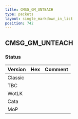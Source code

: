 ```yaml
---
title: CMSG_GM_UNTEACH
type: packets
layout: single_markdown_in_list
position: 742
---
```


## CMSG_GM_UNTEACH

### Status

Version | Hex | Comment
---------- | ---------- | ---------- 
Classic |  |  
TBC |  |  
WotLK |  |  
Cata |  |  
MoP |  |  